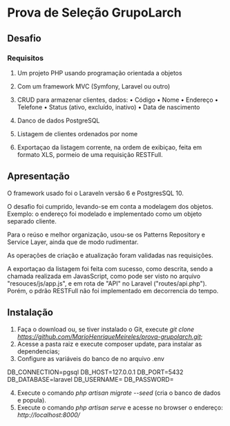 # Prova de Seleção GrupoLarch

## Desafio

### Requisitos 


1. Um projeto PHP usando programação orientada a objetos

2. Com um framework MVC (Symfony, Laravel ou outro)

3. CRUD para armazenar clientes, dados:
    • Código
    • Nome
    • Endereço
    • Telefone
    • Status (ativo, excluído, inativo)
    • Data de nascimento

4. Danco de dados PostgreSQL

5. Listagem de clientes ordenados por nome

6. Exportaçao da listagem corrente, na ordem de exibiçao, feita em formato XLS, pormeio de uma requisição RESTFull.


## Apresentação 

O framework usado foi o Laraveln versão 6 e PostgresSQL 10.

O desafio foi cumprido, levando-se em conta a modelagem dos objetos. Exemplo: o endereço foi modelado e implementado como um objeto separado cliente.

Para o reúso e melhor organização, usou-se os Patterns Repository e Service Layer, ainda que de modo rudimentar.

As operações de criação e atualização foram validadas nas requisições.

A exportaçao da listagem foi feita com sucesso, como descrita, sendo a chamada realizada em JavasScript, como pode ser visto no arquivo "resouces/js/app.js", e em rota de "API" no Laravel ("routes/api.php"). 
Porém, o pdrão RESTFull não foi implementado em decorrencia do tempo.


## Instalação

1. Faça o download ou, se tiver instalado o Git, execute *git clone https://github.com/MarioHenriqueMeireles/prova-grupolarch.git*;
2. Acesse a pasta raiz e execute composer update, para instalar as dependencias;
3. Configure as variáveis do banco de no arquivo .env

DB_CONNECTION=pgsql
DB_HOST=127.0.0.1
DB_PORT=5432
DB_DATABASE=laravel
DB_USERNAME=<username>
DB_PASSWORD=<password>

4. Execute o comando *php artisan migrate --seed* (cria o banco de dados e popula).
5. Execute o comando *php artisan serve* e acesse no browser o endereço: *http://localhost:8000/*